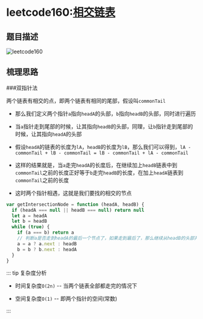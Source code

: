 # leetcode160:[相交链表](https://leetcode-cn.com/problems/intersection-of-two-linked-lists/)

## 题目描述

![leetcode160](https://blog-1256985533.cos.ap-nanjing.myqcloud.com/img/leetcode160_getIntersectionNode.png)



## 梳理思路

###双指针法

两个链表有相交的点，即两个链表有相同的尾部，假设叫`commonTail`

- 那么我们定义两个指针`a`指向`headA`的头部，`b`指向`headB`的头部，同时进行遍历

- 当`a`指针走到尾部的时候，让其指向`headB`的头部，同理，让`b`指针走到尾部的时候，让其指向`headA`的头部

- 假设`headA`的链表的长度为`lA`，`headB`的长度为`lB`，那么我们可以得到，`lA - commonTail + lB - commonTail = lB - commonTail + lA - commonTail`

- 这样的结果就是，当`a`走完`headA`的长度后，在继续加上`headB`链表中到`commonTail`之前的长度正好等于`b`走完`headB`的长度，在加上`headA`链表到`commonTail`之前的长度

- 这时两个指针相遇，这就是我们要找的相交的节点



``` javascript
var getIntersectionNode = function (headA, headB) {
  if (headA === null || headB === null) return null
  let a = headA
  let b = headB
  while (true) {
    if (a === b) return a
    // 判断a是否走到headA的最后一个节点了，如果走到最后了，那么继续从headB的头部开始，b同理
    a = a ? a.next : headB
    b = b ? b.next : headA
  }
}
```



::: tip 复杂度分析

- 时间复杂度`O(2n)` -- 当两个链表全部都走完的情况下

- 空间复杂度`O(1)` -- 即两个指针的空间(常数)

:::